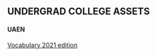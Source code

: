 

## UNDERGRAD COLLEGE ASSETS

#### UAEN
  [Vocabulary 2021 edition](https://hgup.github.io/college/UG/UAEN/vocabulary.html)
